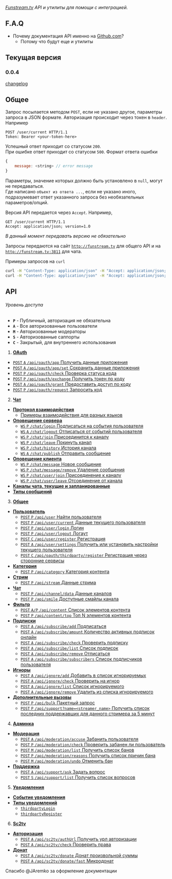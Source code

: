 ﻿*[Funstream.tv](http://funstream.tv) API и утилиты для помощи с интеграцией.*


F.A.Q
------
- Почему документация API именно на [Github.com](https://github.com/)?
  - Потому что будут еще и утилиты

  
## Текущая версия
### 0.0.4
[changelog](CHANGELOG.md)

  
Общее
-----

Запрос посылается методом `POST`, если не указано другое, параметры запроса в JSON формате.
Авторизация происходит через токен в `header`. Например
```
POST /user/current HTTP/1.1
Token: Bearer <your-token-here>
```

Успешный ответ приходит со статусом `200`.  
При ошибке ответ приходит со статусом `500`. Формат ответа ошибки
```js
{
    message: <string> // error message
}
```

Параметры, значение которых должно быть установлено в `null`, могут не передаваться.  
Где написано ``объект из ответа ...``, если не указано иного, подразумевает ответ указанного запроса без необязательных параметров/опций.

Версия API передается через `Accept`. Например,
```
GET /user/current HTTP/1.1
Accept: application/json; version=1.0
```
*В данный момент передавать версию не обязательно*

Запросы передаются на сайт [`http://funstream.tv`](http://funstream.tv) для общего API и на [`http://funstream.tv:3811`](http://funstream.tv:3811) для чата.

Примеры запросов на `curl`
```sh
curl -H "Content-Type: application/json" -H "Accept: application/json; version 1.0" -X POST -d '{name: "..", password: ".."}' http://funstream.tv/api/user/login
curl -H "Content-Type: application/json" -H "Accept: application/json; version 1.0" -H "Token: Bearer .." -X POST -d '{content: "stream"}' http://funstream.tv/api/subscribe/subscribers
```


API
------
###### Уровень доступа
  - **`P`** - Публичный, авторизация не обязательна
  - **`A`** - Все авторизованные пользователи
  - **`M`** - Авторизованные модераторы
  - **`S`** - Авторизованные саппорты
  - **`C`** - Закрытый, для внутреннего использования

1. [**OAuth**](oauth.md)  
  - [`POST` `A` `/api/oauth/app` Получить данные приложения](oauth.md#Получить-данные-приложения)
  - [`POST` `A` `/api/oauth/app/set` Сохранить данные приложения](oauth.md#Сохранить-данные-приложения)
  - [`POST` `P` `/api/oauth/check` Проверка статуса кода](oauth.md#Проверка-статуса-кода)
  - [`POST` `P` `/api/oauth/exchange` Получить токен по коду](oauth.md#Получить-токен-по-коду)
  - [`POST` `A` `/api/oauth/grant` Предоставить доступ по коду](oauth.md#Предоставить-доступ-по-коду)
  - [`POST` `P` `/api/oauth/request` Запросить код](oauth.md#Запросить-код)
2. [**Чат**](chat.md)
  - [**Протокол взаимодействия**](chat.md#Протокол-взаимодействия)
    - [Примеры взаимодействия для разных языков](chat-client-examples.md)
  - [**Оповещение сервера**](chat.md#Оповещение-сервера)
    - [`WS` `P` `/chat/login` Подписаться на события пользователя](chat.md#Подписаться-на-события-пользователя)
    - [`WS` `A` `/chat/logout` Отписаться от событий пользователя](chat.md#Отписаться-от-событий-пользователя)
    - [`WS` `P` `/chat/join` Присоединится к каналу](chat.md#Присоединится-к-каналу)
    - [`WS` `P` `/chat/leave` Покинуть канал](chat.md#Покинуть-канал)
    - [`WS` `P` `/chat/history` История канала](chat.md#История-канала)
    - [`WS` `A` `/chat/publish` Отправить сообщение](chat.md#Отправить-сообщение)
  - [**Оповещение клиента**](chat.md#Оповещение-клиента)
    - [`WS` `P` `/chat/message` Новое сообщение](chat.md#Новое-сообщение)
    - [`WS` `P` `/chat/message/remove` Удаление сообщения](chat.md#Удаление-сообщения)
    - [`WS` `P` `/chat/user/join` Присоединение к каналу](chat.md#Присоединение-к-каналу)
    - [`WS` `P` `/chat/user/leave` Отсоединение от канала](chat.md#Отсоединение-от-канала)
  - [**Каналы чата, текущие и запланированные**](chat.md#Каналы-чата-текущие-и-запланированные)
  - [**Типы сообщений**](chat.md#Типы-сообщений)
3. [**Общее**](common.md)
  - [**Пользователь**](common.md#Пользователь)
    - [`POST` `P` `/api/user` Найти пользователя](common.md#Найти-пользователя)
    - [`POST` `P` `/api/user/current` Данные текущего пользователя](common.md#Данные-текущего-пользователя)
    - [`POST` `P` `/api/user/login` Логин](common.md#Логин)
    - [`POST` `P` `/api/user/logout` Логаут](common.md#Логаут)
    - [`POST` `C` `/api/user/register` Регистрация](common.md#Регистрация)
    - [`POST` `A` `/api/user/settings` Получить или установить настройки текущего пользователя](common.md#Получить-или-установить-настройки-текущего-пользователя)
    - [`POST` `C` `/api/oauth/thirdparty/register` Регистрация через сторонние сервисы](common.md#Регистрация-через-сторонние-сервисы)
  - [**Категория**](common.md#Категория)
    - [`POST` `P` `/api/category` Категория контента](common.md#Категория-контента)
  - [**Стрим**](common.md#Стрим)
    - [`POST` `P` `/api/stream` Данные стрима](common.md#Данные-стрима)
  - [**Чат**](common.md#Чат)
    - [`POST` `P` `/api/channel/data` Данные каналов](common.md#Данные-каналов)
    - [`POST` `P` `/api/smile` Доступные смайлы канала](common.md#Доступные-смайлы-канала)
  - [**Фильтр**](common.md#Фильтр)
    - [`POST` `A/P` `/api/content` Список элементов контента](common.md#Список-элементов-контента)
    - [`POST` `P` `/api/content/top` Топ N элементов контента](common.md#Топ-n-элементов-контента)
  - [**Подписки**](common.md#Подписки)
    - [`POST` `A` `/api/subscribe/add` Подписаться](common.md#Подписаться)
    - [`POST` `A` `/api/subscribe/amount` Количество активных подписок онлайн](common.md#Количество-активных-подписок)
    - [`POST` `A` `/api/subscribe/check` Проверить подписку](common.md#Проверить-подписку)
    - [`POST` `A` `/api/subscribe/list` Список подписок](common.md#Список-подписок)
    - [`POST` `A` `/api/subscribe/remove` Отписаться](common.md#Отписаться)
    - [`POST` `A` `/api/subscribe/subscribers` Список подписчиков пользователя](common.md#Список-подписчиков-пользователя)
  - [**Игноры**](common.md#Игноры)
    - [`POST` `A` `/api/ignore/add` Добавить в список игнорируемых](common.md#Добавить-в-список-игнорируемых)
    - [`POST` `A` `/api/ignore/check` Проверить на игнор](common.md#Проверить-на-игнор)
    - [`POST` `A` `/api/ignore/list` Список игнорируемого](common.md#Список-игнорируемого)
    - [`POST` `A` `/api/ignore/remove` Удалить из списка игнорируемого](common.md#Удалить-из-списка-игнорируемого)
  - [**Дополнительные вызовы**](common.md#Дополнительные-вызовы)
    - [`POST` `P` `/api/bulk` Пакетный запрос](common.md#Пакетный-запрос)
    - [`POST` `P` `/api/support?name=<streamer_name>` Получить список последних поддержавших для данного стримера за 5 минут](common.md#Получить-список-последних-поддержавших-для-данного-стримера-за-5-минут)
4. [**Админка**](admin.md)
  - [**Модерация**](admin.md#Модерация)
    - [`POST` `A` `/api/moderation/accuse` Забанить пользователя](admin.md#Забанить-пользователя)
    - [`POST` `P` `/api/moderation/check` Проверить забанен ли пользователь](admin.md#Проверить-забанен-ли-пользователь)
    - [`POST` `M` `/api/moderation/list` Получить список банов](admin.md#Получить-список-банов)
    - [`POST` `P` `/api/moderation/reasons` Получить список причин бана](admin.md#Получить-список-причин-бана)
    - [`POST` `M` `/api/moderation/undo` Отменить бан](admin.md#Отменить-бан)
  - [**Поддержка**](admin.md#Поддержка)
    - [`POST` `A` `/api/support/ask` Задать вопрос](admin.md#Задать-вопрос)
    - [`POST` `S` `/api/support/list` Получить список вопросов](admin.md#Получить-список-вопросов)
5. [**Уведомления**](notifier.md)
  - [**Событие уведомления**](notifier.md#Событие-уведомления)
  - [**Типы уведомлений**](notifier.md#Типы-уведомлений)
    - [`thirdpartyLogin`](notifier.md#Логин-через-сторонние-сервисы)
    - [`thirdpartyRegister`](notifier.md#Регистрация-через-сторонние-сервисы)
6. [**Sc2tv**](sc2tv.md)
  - [**Авторизация**](sc2tv.md#Авторизация)
    - [`POST` `A` `/api/sc2tv/authUrl` Получить урл авторизации](sc2tv.md#Получить-урл-авторизации)
    - [`POST` `A` `/api/sc2tv/check` Проверить права](sc2tv.md#Проверить-права)
  - [**Донат**](sc2tv.md#Донат)
    - [`POST` `A` `/api/sc2tv/donate` Донат произвольной суммы](sc2tv.md#Донат-произвольной-суммы)
    - [`POST` `A` `/api/sc2tv/donate/fast` Микродонат](sc2tv.md#Микродонат)


Спасибо @JAremko за оформление документации